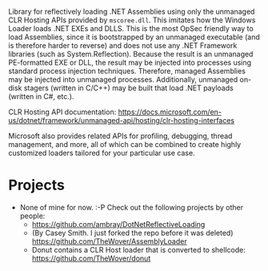 Library for reflectively loading .NET Assemblies using only the unmanaged CLR Hosting APIs provided by `mscoree.dll`. This imitates how the Windows Loader loads .NET EXEs and DLLS. This is the most OpSec friendly way to load Assemblies, since it is bootstrapped by an unmanaged executable (and is therefore harder to reverse) and does not use any .NET Framework libraries (such as System.Reflection). Because the result is an unmanaged PE-formatted EXE or DLL, the result may be injected into processes using standard process injection techniques. Therefore, managed Assemblies may be injected into unmanaged processes. Additionally, unmanaged on-disk stagers (written in C/C++) may be built that load .NET payloads (written in C#, etc.).

CLR Hosting API documentation: https://docs.microsoft.com/en-us/dotnet/framework/unmanaged-api/hosting/clr-hosting-interfaces

Microsoft also provides related APIs for profiling, debugging, thread management, and more, all of which can be combined to create highly customized loaders tailored for your particular use case.


# Projects

* None of mine for now. :-P Check out the following projects by other people:
    * https://github.com/ambray/DotNetReflectiveLoading
    * (By Casey Smith. I just forked the repo before it was deleted) https://github.com/TheWover/AssemblyLoader
    * Donut contains a CLR Host loader that is converted to shellcode: https://github.com/TheWover/donut 
